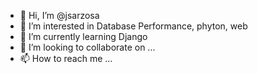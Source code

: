 - 👋 Hi, I’m @jsarzosa
- 👀 I’m interested in Database Performance, phyton, web
- 🌱 I’m currently learning Django
- 💞️ I’m looking to collaborate on ...
- 📫 How to reach me ...

<!---
jsarzosa/jsarzosa is a ✨ special ✨ repository because its `README.md` (this file) appears on your GitHub profile.
You can click the Preview link to take a look at your changes.
--->
